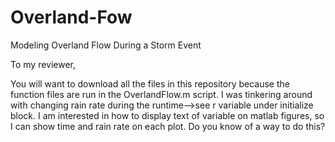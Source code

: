 # Overland-Fow
Modeling Overland Flow During a Storm Event 

To my reviewer,

You will want to download all the files in this repository because the function files are run in the OverlandFlow.m script. 
I was tinkering around with changing rain rate during the runtime-->see r variable under initialize block. I am interested in 
how to display text of variable on matlab figures, so I can show time and rain rate on each plot. Do you know of a way to
do this? 
